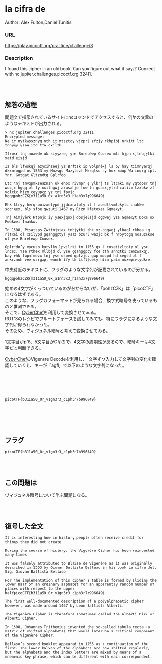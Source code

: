 # la cifra de
Author: Alex Fulton/Daniel Tunitis  

### URL
https://play.picoctf.org/practice/challenge/3  

### Description
I found this cipher in an old book. Can you figure out what it says? Connect with nc jupiter.challenges.picoctf.org 32411.  

<br>
<br>

## 解答の過程
問題文で指示されているサイトにncコマンドでアクセスすると、何かの文章のようなテキストが出力される。  

```
> nc jupiter.challenges.picoctf.org 32411
Encrypted message:
Ne iy nytkwpsznyg nth it mtsztcy vjzprj zfzjy rkhpibj nrkitt ltc tnnygy ysee itd tte cxjltk

Ifrosr tnj noawde uk siyyzre, yse Bnretèwp Cousex mls hjpn xjtnbjytki xatd eisjd

Iz bls lfwskqj azycihzeej yz Brftsk ip Volpnèxj ls oy hay tcimnyarqj dkxnrogpd os 1553 my Mnzvgs Mazytszf Merqlsu ny hox moup Wa inqrg ipl. Ynr. Gotgat Gltzndtg Gplrfdo

Ltc tnj tmvqpmkseaznzn uk ehox nivmpr g ylbrj ts ltcmki my yqtdosr tnj wocjc hgqq ol fy oxitngwj arusahje fuw ln guaaxjytrd catizm tzxbkw zf vqlckx hizm ceyupcz yz tnj fpvjc hgqqpohzCZK{m311a50_0x_a1rn3x3_h1ah3x7g996649}

Ehk ktryy herq-ooizxetypd jjdcxnatoty ol f aordllvmlbkytc inahkw socjgex, bls sfoe gwzuti 1467 my Rjzn Hfetoxea Gqmexyt.

Tnj Gimjyèrk Htpnjc iy ysexjqoxj dosjeisjd cgqwej yse Gqmexyt Doxn ox Fwbkwei Inahkw.

Tn 1508, Ptsatsps Zwttnjxiax tnbjytki ehk xz-cgqwej ylbaql rkhea (g rltxni ol xsilypd gqahggpty) ysaz bzuri wazjc bk f nroytcgq nosuznkse ol yse Bnretèwp Cousex.

Gplrfdo’y xpcuso butvlky lpvjlrki tn 1555 gx l cuseitzltoty ol yse lncsz. Yse rthex mllbjd ol yse gqahggpty fce tth snnqtki cemzwaxqj, bay ehk fwpnfmezx lnj yse osoed qptzjcs gwp mocpd hd xegsd ol f xnkrznoh vee usrgxp, wnnnh ify bk itfljcety hizm paim noxwpsvtydkse.
```

中央付近のテキストに、フラグのような文字列が記載されているのが分かる。  

```
hgqqpohzCZK{m311a50_0x_a1rn3x3_h1ah3x7g996649}
```

始めの4文字がくっついているのが分からないが、「pohzCZK」は「picoCTF」になるはずである。  
このような、フラグのフォーマットが見られる場合、換字式暗号を使っているものと推測できる。  
そこで、[CyberChef](https://gchq.github.io/CyberChef/)を利用して変換させてみる。  
ROT13のレシピでブルートフォースを試してみても、特にフラグになるような文字列が得られなかった。  
そのため、ヴィジュネル暗号と考えて変換させてみる。  
<br>
1文字目がpで、5文字目がCなので、4文字の周期性があるので、暗号キーは4文字だと判断できる。  
<br>
[CyberChef](https://gchq.github.io/CyberChef/)のVigenere Decodeを利用し、1文字ずつ入力して文字列の変化を確認していくと、キーが「agfl」で以下のような文字列になった。  

<br>
<br>
<br>
<br>

```
picoCTF{b311a50_0r_v1gn3r3_c1ph3r7b996649}
```

<br>
<br>
<br>
<br>

## フラグ

```
picoCTF{b311a50_0r_v1gn3r3_c1ph3r7b996649}
```

<br>
<br>

## この問題は

ヴィジュネル暗号について学ぶ問題になる。  

<br>
<br>

## 復号した全文

```
It is interesting how in history people often receive credit for things they did not create

During the course of history, the Vigenère Cipher has been reinvented many times

It was falsely attributed to Blaise de Vigenère as it was originally described in 1553 by Giovan Battista Bellaso in his book La cifra del. Sig. Giovan Battista Bellaso

For the implementation of this cipher a table is formed by sliding the lower half of an ordinary alphabet for an apparently random number of places with respect to the upper halfpicoCTF{b311a50_0r_v1gn3r3_c1ph3r7b996649}

The first well-documented description of a polyalphabetic cipher however, was made around 1467 by Leon Battista Alberti.

The Vigenère Cipher is therefore sometimes called the Alberti Disc or Alberti Cipher.

In 1508, Johannes Trithemius invented the so-called tabula recta (a matrix of shifted alphabets) that would later be a critical component of the Vigenère Cipher.

Bellaso’s second booklet appeared in 1555 as a continuation of the first. The lower halves of the alphabets are now shifted regularly, but the alphabets and the index letters are mixed by means of a mnemonic key phrase, which can be different with each correspondent.
```
